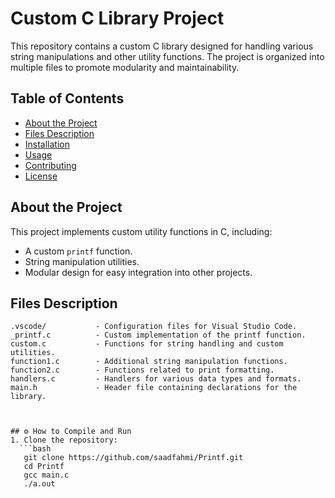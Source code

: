 # Custom C Library Project

This repository contains a custom C library designed for handling various string manipulations and other utility functions. The project is organized into multiple files to promote modularity and maintainability.

## Table of Contents

- [About the Project](#about-the-project)
- [Files Description](#files-description)
- [Installation](#installation)
- [Usage](#usage)
- [Contributing](#contributing)
- [License](#license)

## About the Project

This project implements custom utility functions in C, including:
- A custom `printf` function.
- String manipulation utilities.
- Modular design for easy integration into other projects.

## Files Description

```plaintext
.vscode/           - Configuration files for Visual Studio Code.
_printf.c          - Custom implementation of the printf function.
custom.c           - Functions for string handling and custom utilities.
function1.c        - Additional string manipulation functions.
function2.c        - Functions related to print formatting.
handlers.c         - Handlers for various data types and formats.
main.h             - Header file containing declarations for the library.



## ⚙️ How to Compile and Run
1. Clone the repository:
  ```bash
   git clone https://github.com/saadfahmi/Printf.git
   cd Printf
   gcc main.c
   ./a.out
